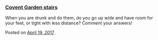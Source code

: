 
### [Covent Garden stairs](https://fazthebro.com/2017/04/19/covent-garden-stairs/)

When you are drunk and do them, do you go up wide and have room for your feet, or tight with less distance? Comment your answers!

Posted on [April 19, 2017](https://fazthebro.com/2017/04/19/emz-bday/)

